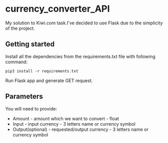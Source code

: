 # currency_converter_API
My solution to Kiwi.com task.I've decided to use Flask due to the simplicity of the project. 

## Getting started
Install all the dependencies from the requirements.txt file with following command:

` pip3 install -r requirements.txt `

Run Flask app and generate GET request. 

## Parameters
You will need to provide:
- Amount - amount which we want to convert - float
- Input - input currency - 3 letters name or currency symbol
- Output(optional) - requested/output currency - 3 letters name or currency symbol


